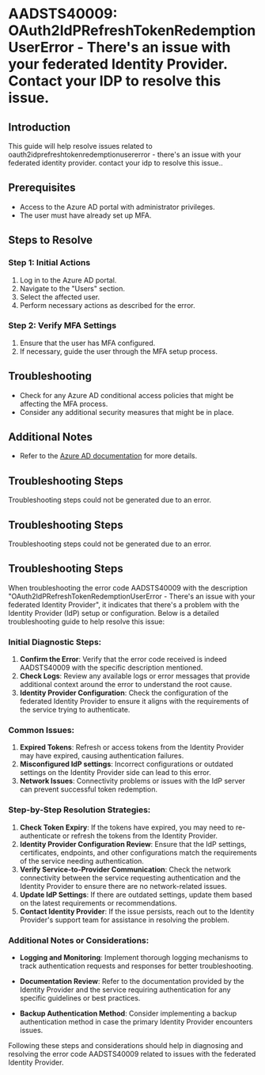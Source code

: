 # AADSTS40009: OAuth2IdPRefreshTokenRedemptionUserError - There's an issue with your federated Identity Provider. Contact your IDP to resolve this issue.

## Introduction

This guide will help resolve issues related to
oauth2idprefreshtokenredemptionusererror - there's an issue with your federated
identity provider. contact your idp to resolve this issue..

## Prerequisites

* Access to the Azure AD portal with administrator privileges.
* The user must have already set up MFA.

## Steps to Resolve

### Step 1: Initial Actions

1. Log in to the Azure AD portal.
2. Navigate to the "Users" section.
3. Select the affected user.
4. Perform necessary actions as described for the error.

### Step 2: Verify MFA Settings

1. Ensure that the user has MFA configured.
2. If necessary, guide the user through the MFA setup process.

## Troubleshooting

* Check for any Azure AD conditional access policies that might be affecting the
  MFA process.
* Consider any additional security measures that might be in place.

## Additional Notes

* Refer to the
  [Azure AD documentation](https://learn.microsoft.com/en-us/azure/active-directory/)
  for more details.

## Troubleshooting Steps

Troubleshooting steps could not be generated due to an error.

## Troubleshooting Steps

Troubleshooting steps could not be generated due to an error.

## Troubleshooting Steps

When troubleshooting the error code AADSTS40009 with the description
"OAuth2IdPRefreshTokenRedemptionUserError - There's an issue with your federated
Identity Provider", it indicates that there's a problem with the Identity
Provider (IdP) setup or configuration. Below is a detailed troubleshooting guide
to help resolve this issue:

### Initial Diagnostic Steps:

1. **Confirm the Error**: Verify that the error code received is indeed
   AADSTS40009 with the specific description mentioned.
2. **Check Logs**: Review any available logs or error messages that provide
   additional context around the error to understand the root cause.
3. **Identity Provider Configuration**: Check the configuration of the federated
   Identity Provider to ensure it aligns with the requirements of the service
   trying to authenticate.

### Common Issues:

1. **Expired Tokens**: Refresh or access tokens from the Identity Provider may
   have expired, causing authentication failures.
2. **Misconfigured IdP settings**: Incorrect configurations or outdated settings
   on the Identity Provider side can lead to this error.
3. **Network Issues**: Connectivity problems or issues with the IdP server can
   prevent successful token redemption.

### Step-by-Step Resolution Strategies:

1. **Check Token Expiry**: If the tokens have expired, you may need to
   re-authenticate or refresh the tokens from the Identity Provider.
2. **Identity Provider Configuration Review**: Ensure that the IdP settings,
   certificates, endpoints, and other configurations match the requirements of
   the service needing authentication.
3. **Verify Service-to-Provider Communication**: Check the network connectivity
   between the service requesting authentication and the Identity Provider to
   ensure there are no network-related issues.
4. **Update IdP Settings**: If there are outdated settings, update them based on
   the latest requirements or recommendations.
5. **Contact Identity Provider**: If the issue persists, reach out to the
   Identity Provider's support team for assistance in resolving the problem.

### Additional Notes or Considerations:

* **Logging and Monitoring**: Implement thorough logging mechanisms to track
  authentication requests and responses for better troubleshooting.

* **Documentation Review**: Refer to the documentation provided by the Identity
  Provider and the service requiring authentication for any specific guidelines
  or best practices.

* **Backup Authentication Method**: Consider implementing a backup
  authentication method in case the primary Identity Provider encounters issues.

Following these steps and considerations should help in diagnosing and resolving
the error code AADSTS40009 related to issues with the federated Identity
Provider.
